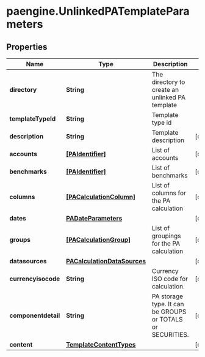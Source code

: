 # paengine.UnlinkedPATemplateParameters

## Properties

Name | Type | Description | Notes
------------ | ------------- | ------------- | -------------
**directory** | **String** | The directory to create an unlinked PA template | 
**templateTypeId** | **String** | Template type id | 
**description** | **String** | Template description | [optional] 
**accounts** | [**[PAIdentifier]**](PAIdentifier.md) | List of accounts | [optional] 
**benchmarks** | [**[PAIdentifier]**](PAIdentifier.md) | List of benchmarks | [optional] 
**columns** | [**[PACalculationColumn]**](PACalculationColumn.md) | List of columns for the PA calculation | [optional] 
**dates** | [**PADateParameters**](PADateParameters.md) |  | [optional] 
**groups** | [**[PACalculationGroup]**](PACalculationGroup.md) | List of groupings for the PA calculation | [optional] 
**datasources** | [**PACalculationDataSources**](PACalculationDataSources.md) |  | [optional] 
**currencyisocode** | **String** | Currency ISO code for calculation. | [optional] 
**componentdetail** | **String** | PA storage type. It can be GROUPS or TOTALS or SECURITIES. | [optional] 
**content** | [**TemplateContentTypes**](TemplateContentTypes.md) |  | [optional] 


